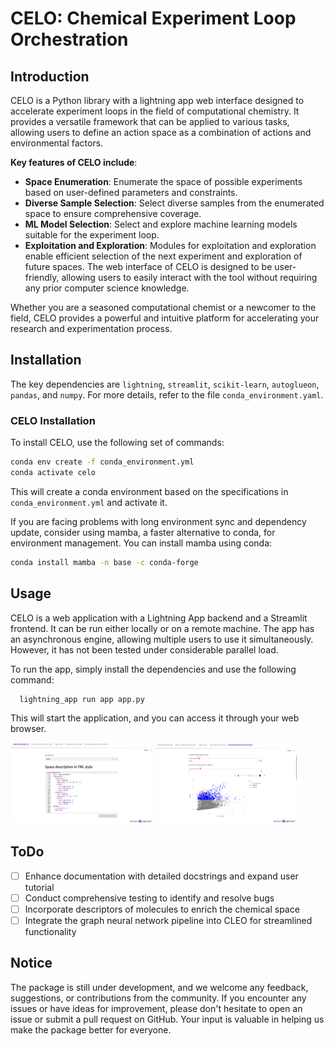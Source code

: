 # CELO: Chemical Experiment Loop Orchestration 

## Introduction

CELO is a Python library with a lightning app web interface designed to accelerate experiment loops in the field of 
computational chemistry. It provides a versatile framework that can be applied to various tasks, allowing users to 
define an action space as a combination of actions and environmental factors.

**Key features of CELO include**:

- **Space Enumeration**: Enumerate the space of possible experiments based on user-defined parameters and constraints.
- **Diverse Sample Selection**: Select diverse samples from the enumerated space to ensure comprehensive coverage.
- **ML Model Selection**: Select and explore machine learning models suitable for the experiment loop.
- **Exploitation and Exploration**:  Modules for exploitation and exploration enable efficient selection of the next 
experiment and exploration of future spaces.
The web interface of CELO is designed to be user-friendly, allowing users to easily interact with the tool without 
requiring any prior computer science knowledge.

Whether you are a seasoned computational chemist or a newcomer to the field, CELO provides a powerful and intuitive 
platform for accelerating your research and experimentation process.


## Installation

The key dependencies are `lightning`, `streamlit`, `scikit-learn`, `autoglueon`, `pandas`, and `numpy`. 
For more details, refer to the file `conda_environment.yaml`.

### CELO Installation

To install CELO, use the following set of commands:

```bash
conda env create -f conda_environment.yml
conda activate celo
```
This will create a conda environment based on the specifications in `conda_environment.yml` and activate it.

If you are facing problems with long environment sync and dependency update, consider using mamba, a faster alternative 
to conda, for environment management. You can install mamba using conda:

```bash
conda install mamba -n base -c conda-forge
```


## Usage

CELO is a web application with a Lightning App backend and a Streamlit frontend. It can be run either locally or on a 
remote machine. The app has an asynchronous engine, allowing multiple users to use it simultaneously. However, it has 
not been tested under considerable parallel load.

To run the app, simply install the dependencies and use the following command:

```bash
  lightning_app run app app.py
```

This will start the application, and you can access it through your web browser.

<p float="left">
  <img src="imgs/space_enumerator.png" width="45%" />
  <img src="imgs/explotation_exploration.png" width="45%" />
</p>


## ToDo

- [ ] Enhance documentation with detailed docstrings and expand user tutorial
- [ ] Conduct comprehensive testing to identify and resolve bugs
- [ ] Incorporate descriptors of molecules to enrich the chemical space
- [ ] Integrate the graph neural network pipeline into CLEO for streamlined functionality

## Notice

The package is still under development, and we welcome any feedback, suggestions, or contributions from the community. 
If you encounter any issues or have ideas for improvement, please don't hesitate to open an issue or submit a pull 
request on GitHub. Your input is valuable in helping us make the package better for everyone.






